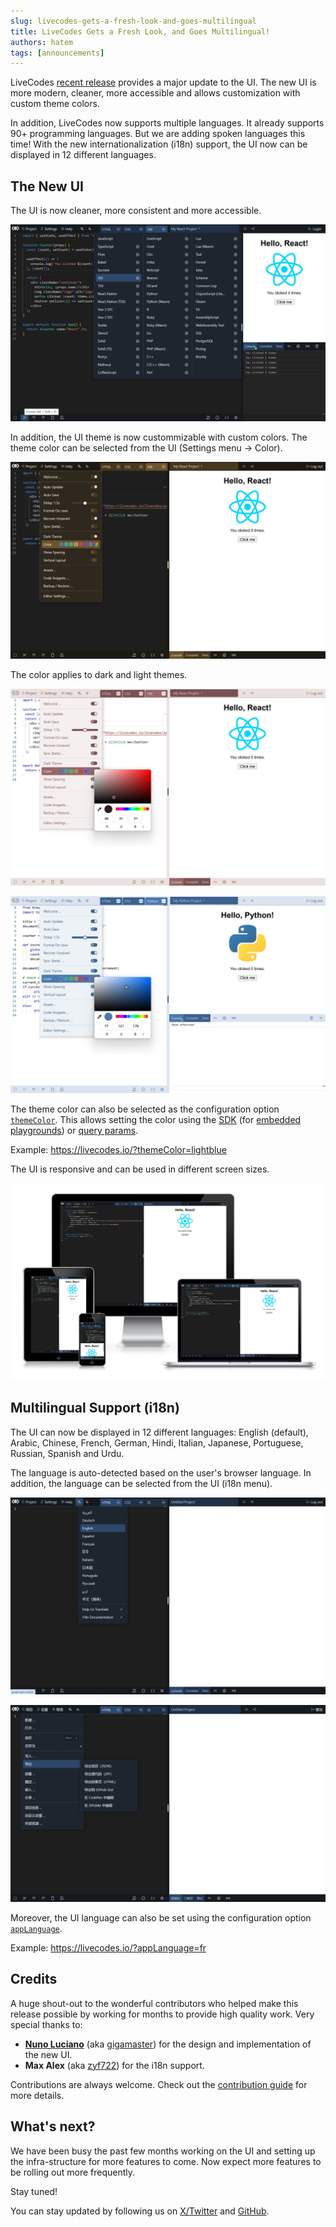 ```yaml
---
slug: livecodes-gets-a-fresh-look-and-goes-multilingual
title: LiveCodes Gets a Fresh Look, and Goes Multilingual!
authors: hatem
tags: [announcements]
---
```


LiveCodes [recent release](https://github.com/live-codes/livecodes/releases/tag/v36) provides a major update to the UI. The new UI is more modern, cleaner, more accessible and allows customization with custom theme colors.

In addition, LiveCodes now supports multiple languages. It already supports 90+ programming languages. But we are adding spoken languages this time! With the new internationalization (i18n) support, the UI now can be displayed in 12 different languages.

<!--truncate-->

## The New UI

The UI is now cleaner, more consistent and more accessible.

![livecodes-new-ui](./livecodes-overview.jpg)

In addition, the UI theme is now custommizable with custom colors. The theme color can be selected from the UI (Settings menu -> Color).

![themes](./themes-3.jpg)

The color applies to dark and light themes.

![themes](./themes-4.jpg)

![themes](./themes-5.jpg)

The theme color can also be selected as the configuration option [`themeColor`](https://livecodes.io/docs/configuration/configuration-object#themecolor). This allows setting the color using the [SDK](https://livecodes.io/docs/sdk/) (for [embedded playgrounds](https://livecodes.io/docs/features/embeds)) or [query params](https://livecodes.io/docs/configuration/query-params).

Example: https://livecodes.io/?themeColor=lightblue

The UI is responsive and can be used in different screen sizes.

![responsive UI](./responsive.jpg)

## Multilingual Support (i18n)

The UI can now be displayed in 12 different languages: English (default), Arabic, Chinese, French, German, Hindi, Italian, Japanese, Portuguese, Russian, Spanish and Urdu.

The language is auto-detected based on the user's browser language. In addition, the language can be selected from the UI (i18n menu).

![i18n-support](./i18n-1.jpg)

![i18n-support](./i18n-2.jpg)

Moreover, the UI language can also be set using the configuration option [`appLanguage`](https://livecodes.io/docs/configuration/configuration-object#applanguage).

Example: https://livecodes.io/?appLanguage=fr

## Credits

A huge shout-out to the wonderful contributors who helped make this release possible by working for months to provide high quality work. Very special thanks to:

- [**Nuno Luciano**](https://x.com/nunoluciano) (aka [gigamaster](https://github.com/gigamaster)) for the design and implementation of the new UI.
- **Max Alex** (aka [zyf722](https://github.com/zyf722)) for the i18n support.

Contributions are always welcome. Check out the [contribution guide](https://github.com/live-codes/livecodes/blob/develop/CONTRIBUTING.md) for more details.

## What's next?

We have been busy the past few months working on the UI and setting up the infra-structure for more features to come. Now expect more features to be rolling out more frequently.

Stay tuned!

You can stay updated by following us on [X/Twitter](https://x.com/livecodes_io) and [GitHub](https://github.com/live-codes/livecodes).

